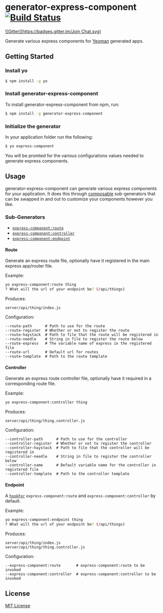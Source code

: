 # generator-express-component [![Build Status](https://secure.travis-ci.org/yo-components/generator-express-component.png?branch=master)](https://travis-ci.org/yo-components/generator-express-component)
[![Gitter](https://badges.gitter.im/Join Chat.svg)](https://gitter.im/yo-components/generator-express-component?utm_source=badge&utm_medium=badge&utm_campaign=pr-badge&utm_content=badge)

Generate various express components for [Yeoman](http://yeoman.io) generated apps.


## Getting Started

### Install yo

```bash
$ npm install -g yo
```

### Install generator-express-component

To install generator-express-component from npm, run:

```bash
$ npm install -g generator-express-component
```

### Initialize the generator

In your application folder run the following:

```bash
$ yo express-component
```

You will be promted for the various configurations values needed to generate express components.


## Usage

generator-express-component can generate various express components for your application. It does this through [composable](http://yeoman.io/authoring/composability.html) sub-generators that can be swapped in and out to customize your components however you like.

### Sub-Generators

- [`express-component:route`](#route)
- [`express-component:controller`](#controller)
- [`express-component:endpoint`](#endpoint)

#### Route

Generate an express route file, optionally have it registered in the main express app/router file.

Example:
```bash
yo express-component:route thing
? What will the url of your endpoint be? (/api/things)
```

Produces:

    server/api/thing/index.js

Configuration:

    --route-path      # Path to use for the route
    --route-register  # Whether or not to register the route
    --route-haystack  # Path to file that the route will be registered in
    --route-needle    # String in file to register the route below
    --route-express   # The variable name of express in the registered file
    --route-url       # Default url for routes
    --route-template  # Path to the route template

#### Controller

Generate an express route controller file, optionally have it required in a corresponding route file.

Example:
```bash
yo express-component:controller thing
```

Produces:

    server/api/thing/thing.controller.js

Configuration:

    --controller-path      # Path to use for the controller
    --controller-register  # Whether or not to register the controller
    --controller-haystack  # Path to file that the controller will be registered in
    --controller-needle    # String in file to register the controller below
    --controller-name      # Default variable name for the controller in registered file
    --controller-template  # Path to the controller template

#### Endpoint

A [`hookFor`](https://yeoman.github.io/generator/NamedBase.html#hookFor) `express-component:route` and `express-component:controller` by default.

Example:
```bash
yo express-component:endpoint thing
? What will the url of your endpoint be? (/api/things)
```

Produces:

    server/api/thing/index.js
    server/api/thing/thing.controller.js

Configuration:

    --express-component:route       # express-component:route to be invoked
    --express-component:controller  # express-component:controller to be invoked


## License

[MIT License](http://en.wikipedia.org/wiki/MIT_License)
